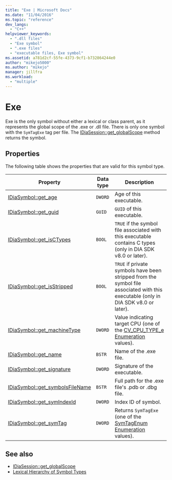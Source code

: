 ```yaml
---
title: "Exe | Microsoft Docs"
ms.date: "11/04/2016"
ms.topic: "reference"
dev_langs:
  - "C++"
helpviewer_keywords:
  - ".dll files"
  - "Exe symbol"
  - ".exe files"
  - "executable files, Exe symbol"
ms.assetid: a781d2cf-55fe-4373-9cf1-b732864244e0
author: "mikejo5000"
ms.author: "mikejo"
manager: jillfra
ms.workload:
  - "multiple"
---
```

# Exe
Exe is the only symbol without either a lexical or class parent, as it represents the global scope of the .exe or .dll file. There is only one symbol with the `SymTagExe` tag per file. The [IDiaSession::get_globalScope](../../debugger/debug-interface-access/idiasession-get-globalscope.md) method returns the symbol.

## Properties
 The following table shows the properties that are valid for this symbol type.

|Property|Data type|Description|
|--------------|---------------|-----------------|
|[IDiaSymbol::get_age](../../debugger/debug-interface-access/idiasymbol-get-age.md)|`DWORD`|Age of this executable.|
|[IDiaSymbol::get_guid](../../debugger/debug-interface-access/idiasymbol-get-guid.md)|`GUID`|`GUID` of this executable.|
|[IDiaSymbol::get_isCTypes](../../debugger/debug-interface-access/idiasymbol-get-isctypes.md)|`BOOL`|`TRUE` if the symbol file associated with this executable contains C types (only in DIA SDK v8.0 or later).|
|[IDiaSymbol::get_isStripped](../../debugger/debug-interface-access/idiasymbol-get-isstripped.md)|`BOOL`|`TRUE` if private symbols have been stripped from the symbol file associated with this executable (only in DIA SDK v8.0 or later).|
|[IDiaSymbol::get_machineType](../../debugger/debug-interface-access/idiasymbol-get-machinetype.md)|`DWORD`|Value indicating target CPU (one of the [CV_CPU_TYPE_e Enumeration](../../debugger/debug-interface-access/cv-cpu-type-e.md) values).|
|[IDiaSymbol::get_name](../../debugger/debug-interface-access/idiasymbol-get-name.md)|`BSTR`|Name of the .exe file.|
|[IDiaSymbol::get_signature](../../debugger/debug-interface-access/idiasymbol-get-signature.md)|`DWORD`|Signature of the executable.|
|[IDiaSymbol::get_symbolsFileName](../../debugger/debug-interface-access/idiasymbol-get-symbolsfilename.md)|`BSTR`|Full path for the .exe file's .pdb or .dbg file.|
|[IDiaSymbol::get_symIndexId](../../debugger/debug-interface-access/idiasymbol-get-symindexid.md)|`DWORD`|Index ID of symbol.|
|[IDiaSymbol::get_symTag](../../debugger/debug-interface-access/idiasymbol-get-symtag.md)|`DWORD`|Returns `SymTagExe` (one of the [SymTagEnum Enumeration](../../debugger/debug-interface-access/symtagenum.md) values).|

## See also
- [IDiaSession::get_globalScope](../../debugger/debug-interface-access/idiasession-get-globalscope.md)
- [Lexical Hierarchy of Symbol Types](../../debugger/debug-interface-access/lexical-hierarchy-of-symbol-types.md)